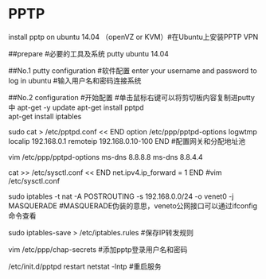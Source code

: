 # PPTP

install pptp on ubuntu 14.04 （openVZ or KVM）#在Ubuntu上安装PPTP VPN

##prepare #必要的工具及系统
putty 
ubuntu 14.04

##No.1 
putty configuration #软件配置
	enter  your username and password to log in ubuntu #输入用户名和密码连接系统

##No.2
configuration #开始配置
 #单击鼠标右键可以将剪切板内容复制进putty中
apt-get -y update
apt-get install pptpd   
apt-get install iptables

sudo cat > /etc/pptpd.conf << END
option /etc/ppp/pptpd-options
logwtmp
localip 192.168.0.1
remoteip 192.168.0.10-100
END	#配置网关和分配地址池

vim /etc/ppp/pptpd-options
	ms-dns 8.8.8.8
	ms-dns 8.8.4.4

cat >> /etc/sysctl.conf << END
net.ipv4.ip_forward = 1
END 	#vim /etc/sysctl.conf

sudo iptables -t nat -A POSTROUTING -s 192.168.0.0/24 -o venet0 -j MASQUERADE
 #MASQUERADE伪装的意思，veneto公网接口可以通过ifconfig命令查看

sudo iptables-save > /etc/iptables.rules
 #保存IP转发规则

vim /etc/ppp/chap-secrets
 #添加pptp登录用户名和密码

/etc/init.d/pptpd restart
netstat -lntp
 #重启服务
